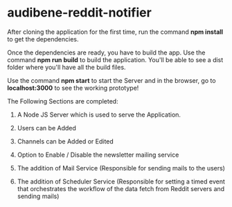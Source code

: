 # audibene-reddit-notifier

After cloning the application for the first time, run the command **npm install** to get the dependencies.

Once the dependencies are ready, you have to build the app. Use the command **npm run build** to build the application. You'll be able to see a dist folder where you'll have all the build files.

Use the command **npm start** to start the Server and in the browser, go to **localhost:3000** to see the working prototype!

The Following Sections are completed:

1. A Node JS Server which is used to serve the Application.
2. Users can be Added
3. Channels can be Added or Edited
4. Option to Enable / Disable the newsletter mailing service

5. The addition of Mail Service (Responsible for sending mails to the users)
6. The addition of Scheduler Service (Responsible for setting a timed event that orchestrates the workflow of the data fetch from Reddit servers and sending mails)

